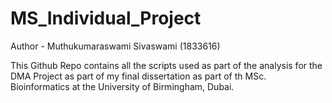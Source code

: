 # MS_Individual_Project
Author - Muthukumaraswami Sivaswami (1833616)

This Github Repo contains all the scripts used as part of the analysis for the DMA Project as part of my final dissertation as part of th MSc. Bioinformatics at the University of Birmingham, Dubai.

